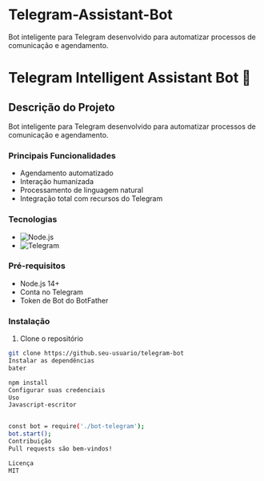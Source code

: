 # Telegram-Assistant-Bot
Bot inteligente para Telegram desenvolvido para automatizar processos de comunicação e agendamento.
# Telegram Intelligent Assistant Bot 🤖

## Descrição do Projeto

Bot inteligente para Telegram desenvolvido para automatizar processos de comunicação e agendamento.

### Principais Funcionalidades

- Agendamento automatizado
- Interação humanizada
- Processamento de linguagem natural
- Integração total com recursos do Telegram

### Tecnologias

- ![Node.js](https://img.shields.io/badge/Node.js-339933?style=for-the-badge&logo=nodedotjs&logoColor=white)
- ![Telegram](https://img.shields.io/badge/Telegram-2CA5E0?style=for-the-badge&logo=telegram&logoColor=white)

### Pré-requisitos

- Node.js 14+
- Conta no Telegram
- Token de Bot do BotFather

### Instalação

1. Clone o repositório
```bash
git clone https://github.seu-usuario/telegram-bot
Instalar as dependências
bater

npm install
Configurar suas credenciais
Uso
Javascript-escritor


const bot = require('./bot-telegram');
bot.start();
Contribuição
Pull requests são bem-vindos!

Licença
MIT
